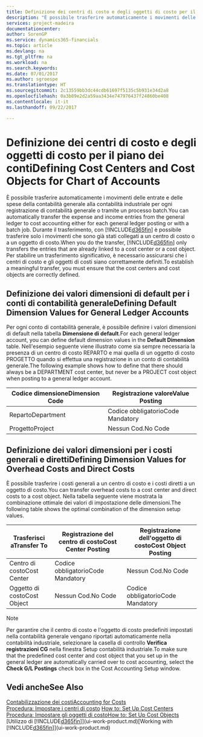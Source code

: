 ```yaml
---
title: Definizione dei centri di costo e degli oggetti di costo per il piano dei conti | Microsoft Docs
description: "È possibile trasferire automaticamente i movimenti delle entrate e delle spese della contabilità generale alla contabilità industriale per ogni registrazione di contabilità generale o tramite un processo batch. Durante il trasferimento, il sistema trasferisce solo i movimenti che sono già stati collegati a un centro di costo o a un oggetto di costo. Per stabilire un trasferimento significativo, è necessario assicurarsi che i centri di costo e gli oggetti di costi siano correttamente definiti."
services: project-madeira
documentationcenter: 
author: SorenGP
ms.service: dynamics365-financials
ms.topic: article
ms.devlang: na
ms.tgt_pltfrm: na
ms.workload: na
ms.search.keywords: 
ms.date: 07/01/2017
ms.author: sgroespe
ms.translationtype: HT
ms.sourcegitcommit: 2c13559bb3dc44cdb61697f5135c5b931e34d2a8
ms.openlocfilehash: 0a3b89e2d2a59aa3434e747976437f24860be408
ms.contentlocale: it-it
ms.lasthandoff: 09/22/2017

---
```

# <a name="defining-cost-centers-and-cost-objects-for-chart-of-accounts"></a><span data-ttu-id="c7ca9-105">Definizione dei centri di costo e degli oggetti di costo per il piano dei conti</span><span class="sxs-lookup"><span data-stu-id="c7ca9-105">Defining Cost Centers and Cost Objects for Chart of Accounts</span></span>
<span data-ttu-id="c7ca9-106">È possibile trasferire automaticamente i movimenti delle entrate e delle spese della contabilità generale alla contabilità industriale per ogni registrazione di contabilità generale o tramite un processo batch.</span><span class="sxs-lookup"><span data-stu-id="c7ca9-106">You can automatically transfer the expense and income entries from the general ledger to cost accounting either for each general ledger posting or with a batch job.</span></span> <span data-ttu-id="c7ca9-107">Durante il trasferimento, con [!INCLUDE[d365fin](includes/d365fin_md.md)] è possibile trasferire solo i movimenti che sono già stati collegati a un centro di costo o a un oggetto di costo.</span><span class="sxs-lookup"><span data-stu-id="c7ca9-107">When you do the transfer, [!INCLUDE[d365fin](includes/d365fin_md.md)] only transfers the entries that are already linked to a cost center or a cost object.</span></span> <span data-ttu-id="c7ca9-108">Per stabilire un trasferimento significativo, è necessario assicurarsi che i centri di costo e gli oggetti di costi siano correttamente definiti.</span><span class="sxs-lookup"><span data-stu-id="c7ca9-108">To establish a meaningful transfer, you must ensure that the cost centers and cost objects are correctly defined.</span></span>  

## <a name="defining-default-dimension-values-for-general-ledger-accounts"></a><span data-ttu-id="c7ca9-109">Definizione dei valori dimensioni di default per i conti di contabilità generale</span><span class="sxs-lookup"><span data-stu-id="c7ca9-109">Defining Default Dimension Values for General Ledger Accounts</span></span>  
<span data-ttu-id="c7ca9-110">Per ogni conto di contabilità generale, è possibile definire i valori dimensioni di default nella tabella **Dimensione di default**.</span><span class="sxs-lookup"><span data-stu-id="c7ca9-110">For each general ledger account, you can define default dimension values in the **Default Dimension** table.</span></span> <span data-ttu-id="c7ca9-111">Nell'esempio seguente viene illustrato come sia sempre necessaria la presenza di un centro di costo REPARTO e mai quella di un oggetto di costo PROGETTO quando si effettua una registrazione in un conto di contabilità generale.</span><span class="sxs-lookup"><span data-stu-id="c7ca9-111">The following example shows how to define that there should always be a DEPARTMENT cost center, but never be a PROJECT cost object when posting to a general ledger account.</span></span>  

|<span data-ttu-id="c7ca9-112">**Codice dimensione**</span><span class="sxs-lookup"><span data-stu-id="c7ca9-112">**Dimension Code**</span></span>|<span data-ttu-id="c7ca9-113">**Registrazione valore**</span><span class="sxs-lookup"><span data-stu-id="c7ca9-113">**Value Posting**</span></span>|  
|------------------------------------------|-----------------------------------------|  
|<span data-ttu-id="c7ca9-114">Reparto</span><span class="sxs-lookup"><span data-stu-id="c7ca9-114">Department</span></span>|<span data-ttu-id="c7ca9-115">Codice obbligatorio</span><span class="sxs-lookup"><span data-stu-id="c7ca9-115">Code Mandatory</span></span>|  
|<span data-ttu-id="c7ca9-116">Progetto</span><span class="sxs-lookup"><span data-stu-id="c7ca9-116">Project</span></span>|<span data-ttu-id="c7ca9-117">Nessun Cod.</span><span class="sxs-lookup"><span data-stu-id="c7ca9-117">No Code</span></span>|  

## <a name="defining-dimension-values-for-overhead-costs-and-direct-costs"></a><span data-ttu-id="c7ca9-118">Definizione dei valori dimensioni per i costi generali e diretti</span><span class="sxs-lookup"><span data-stu-id="c7ca9-118">Defining Dimension Values for Overhead Costs and Direct Costs</span></span>  
 <span data-ttu-id="c7ca9-119">È possibile trasferire i costi generali a un centro di costo e i costi diretti a un oggetto di costo.</span><span class="sxs-lookup"><span data-stu-id="c7ca9-119">You can transfer overhead costs to a cost center and direct costs to a cost object.</span></span> <span data-ttu-id="c7ca9-120">Nella tabella seguente viene mostrata la combinazione ottimale dei valori di impostazione delle dimensioni.</span><span class="sxs-lookup"><span data-stu-id="c7ca9-120">The following table shows the optimal combination of the dimension setup values.</span></span>  

|<span data-ttu-id="c7ca9-121">Trasferisci a</span><span class="sxs-lookup"><span data-stu-id="c7ca9-121">Transfer To</span></span>|<span data-ttu-id="c7ca9-122">Registrazione del centro di costo</span><span class="sxs-lookup"><span data-stu-id="c7ca9-122">Cost Center Posting</span></span>|<span data-ttu-id="c7ca9-123">Registrazione dell'oggetto di costo</span><span class="sxs-lookup"><span data-stu-id="c7ca9-123">Cost Object Posting</span></span>|  
|-----------------|-------------------------|-------------------------|  
|<span data-ttu-id="c7ca9-124">Centro di costo</span><span class="sxs-lookup"><span data-stu-id="c7ca9-124">Cost Center</span></span>|<span data-ttu-id="c7ca9-125">Codice obbligatorio</span><span class="sxs-lookup"><span data-stu-id="c7ca9-125">Code Mandatory</span></span>|<span data-ttu-id="c7ca9-126">Nessun Cod.</span><span class="sxs-lookup"><span data-stu-id="c7ca9-126">No Code</span></span>|  
|<span data-ttu-id="c7ca9-127">Oggetto di costo</span><span class="sxs-lookup"><span data-stu-id="c7ca9-127">Cost Object</span></span>|<span data-ttu-id="c7ca9-128">Nessun Cod.</span><span class="sxs-lookup"><span data-stu-id="c7ca9-128">No Code</span></span>|<span data-ttu-id="c7ca9-129">Codice obbligatorio</span><span class="sxs-lookup"><span data-stu-id="c7ca9-129">Code Mandatory</span></span>|  

> [!NOTE]  
>  <span data-ttu-id="c7ca9-130">Per garantire che il centro di costo e l'oggetto di costo predefiniti impostati nella contabilità generale vengano riportati automaticamente nella contabilità industriale, selezionare la casella di controllo **Verifica registrazioni CG** nella finestra Setup contabilità industriale.</span><span class="sxs-lookup"><span data-stu-id="c7ca9-130">To make sure that the predefined cost center and cost object that you set up in the general ledger are automatically carried over to cost accounting, select the **Check G/L Postings** check box in the Cost Accounting Setup window.</span></span>  

## <a name="see-also"></a><span data-ttu-id="c7ca9-131">Vedi anche</span><span class="sxs-lookup"><span data-stu-id="c7ca9-131">See Also</span></span>  
[<span data-ttu-id="c7ca9-132">Contabilizzazione dei costi</span><span class="sxs-lookup"><span data-stu-id="c7ca9-132">Accounting for Costs</span></span>](finance-manage-cost-accounting.md)  
<span data-ttu-id="c7ca9-133">[Procedura: Impostare i centri di costo](finance-how-to-set-up-cost-centers.md) </span><span class="sxs-lookup"><span data-stu-id="c7ca9-133">[How to: Set Up Cost Centers](finance-how-to-set-up-cost-centers.md) </span></span>  
[<span data-ttu-id="c7ca9-134">Procedura: Impostare gli oggetti di costo</span><span class="sxs-lookup"><span data-stu-id="c7ca9-134">How to: Set Up Cost Objects</span></span>](finance-how-to-set-up-cost-objects.md)  
<span data-ttu-id="c7ca9-135">[Utilizzo di [!INCLUDE[d365fin](includes/d365fin_md.md)]](ui-work-product.md)</span><span class="sxs-lookup"><span data-stu-id="c7ca9-135">[Working with [!INCLUDE[d365fin](includes/d365fin_md.md)]](ui-work-product.md)</span></span>

